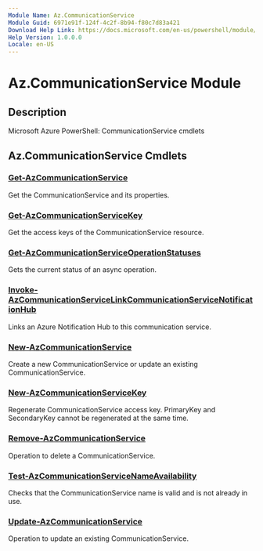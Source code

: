 ```yaml
---
Module Name: Az.CommunicationService
Module Guid: 6971e91f-124f-4c2f-8b94-f80c7d83a421
Download Help Link: https://docs.microsoft.com/en-us/powershell/module/az.communicationservice
Help Version: 1.0.0.0
Locale: en-US
---
```


# Az.CommunicationService Module
## Description
Microsoft Azure PowerShell: CommunicationService cmdlets

## Az.CommunicationService Cmdlets
### [Get-AzCommunicationService](Get-AzCommunicationService.md)
Get the CommunicationService and its properties.

### [Get-AzCommunicationServiceKey](Get-AzCommunicationServiceKey.md)
Get the access keys of the CommunicationService resource.

### [Get-AzCommunicationServiceOperationStatuses](Get-AzCommunicationServiceOperationStatuses.md)
Gets the current status of an async operation.

### [Invoke-AzCommunicationServiceLinkCommunicationServiceNotificationHub](Invoke-AzCommunicationServiceLinkCommunicationServiceNotificationHub.md)
Links an Azure Notification Hub to this communication service.

### [New-AzCommunicationService](New-AzCommunicationService.md)
Create a new CommunicationService or update an existing CommunicationService.

### [New-AzCommunicationServiceKey](New-AzCommunicationServiceKey.md)
Regenerate CommunicationService access key.
PrimaryKey and SecondaryKey cannot be regenerated at the same time.

### [Remove-AzCommunicationService](Remove-AzCommunicationService.md)
Operation to delete a CommunicationService.

### [Test-AzCommunicationServiceNameAvailability](Test-AzCommunicationServiceNameAvailability.md)
Checks that the CommunicationService name is valid and is not already in use.

### [Update-AzCommunicationService](Update-AzCommunicationService.md)
Operation to update an existing CommunicationService.

